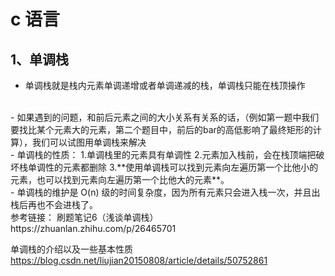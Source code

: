
# c 语言 

## 1、单调栈

- 单调栈就是栈内元素单调递增或者单调递减的栈，单调栈只能在栈顶操作
<br>
- 如果遇到的问题，和前后元素之间的大小关系有关系的话，（例如第一题中我们要找比某个元素大的元素，第二个题目中，前后的bar的高低影响了最终矩形的计算），我们可以试图用单调栈来解决
<br>
- 单调栈的性质：
1.单调栈里的元素具有单调性
2.元素加入栈前，会在栈顶端把破坏栈单调性的元素都删除
3.**使用单调栈可以找到元素向左遍历第一个比他小的元素，也可以找到元素向左遍历第一个比他大的元素**。
<br>
- 单调栈的维护是 O(n) 级的时间复杂度，因为所有元素只会进入栈一次，并且出栈后再也不会进栈了。
<br>
参考链接：
刷题笔记6（浅谈单调栈）
https://zhuanlan.zhihu.com/p/26465701

单调栈的介绍以及一些基本性质
https://blog.csdn.net/liujian20150808/article/details/50752861











